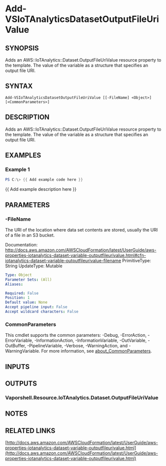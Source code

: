 # Add-VSIoTAnalyticsDatasetOutputFileUriValue

## SYNOPSIS
Adds an AWS::IoTAnalytics::Dataset.OutputFileUriValue resource property to the template.
The value of the variable as a structure that specifies an output file URI.

## SYNTAX

```
Add-VSIoTAnalyticsDatasetOutputFileUriValue [[-FileName] <Object>] [<CommonParameters>]
```

## DESCRIPTION
Adds an AWS::IoTAnalytics::Dataset.OutputFileUriValue resource property to the template.
The value of the variable as a structure that specifies an output file URI.

## EXAMPLES

### Example 1
```powershell
PS C:\> {{ Add example code here }}
```

{{ Add example description here }}

## PARAMETERS

### -FileName
The URI of the location where data set contents are stored, usually the URI of a file in an S3 bucket.

Documentation: http://docs.aws.amazon.com/AWSCloudFormation/latest/UserGuide/aws-properties-iotanalytics-dataset-variable-outputfileurivalue.html#cfn-iotanalytics-dataset-variable-outputfileurivalue-filename
PrimitiveType: String
UpdateType: Mutable

```yaml
Type: Object
Parameter Sets: (All)
Aliases:

Required: False
Position: 1
Default value: None
Accept pipeline input: False
Accept wildcard characters: False
```

### CommonParameters
This cmdlet supports the common parameters: -Debug, -ErrorAction, -ErrorVariable, -InformationAction, -InformationVariable, -OutVariable, -OutBuffer, -PipelineVariable, -Verbose, -WarningAction, and -WarningVariable. For more information, see [about_CommonParameters](http://go.microsoft.com/fwlink/?LinkID=113216).

## INPUTS

## OUTPUTS

### Vaporshell.Resource.IoTAnalytics.Dataset.OutputFileUriValue
## NOTES

## RELATED LINKS

[http://docs.aws.amazon.com/AWSCloudFormation/latest/UserGuide/aws-properties-iotanalytics-dataset-variable-outputfileurivalue.html](http://docs.aws.amazon.com/AWSCloudFormation/latest/UserGuide/aws-properties-iotanalytics-dataset-variable-outputfileurivalue.html)

